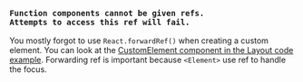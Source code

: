 ### `Function components cannot be given refs.`<br />`Attempts to access this ref will fail.`
You mostly forgot to use `React.forwardRef()` when creating a custom element.
You can look at the [CustomElement component in the Layout code example](#layout).
Forwarding ref is important because `<Element>` use ref to handle the focus.
